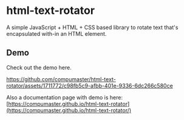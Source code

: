 # html-text-rotator
A simple JavaScript + HTML + CSS based library to rotate text that's encapsulated with-in an HTML element.

## Demo
Check out the demo here.

https://github.com/compumaster/html-text-rotator/assets/1711772/c98fb5c9-afbb-401e-9336-6dc266c580ce

Also a documentation page with demo is here:
[https://compumaster.github.io/html-text-rotator](https://compumaster.github.io/html-text-rotator/)
